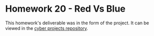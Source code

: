 # Homework 20 - Red Vs Blue

This homework's deliverable was in the form of the project. It can be viewed in the [cyber projects repository](https://github.com/sower-j/cyber-projects).